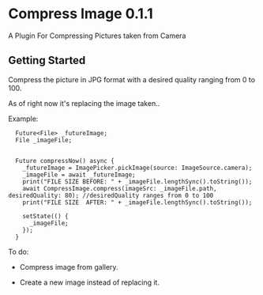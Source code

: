 # Compress Image 0.1.1

A Plugin For Compressing Pictures taken from Camera

## Getting Started

Compress the picture in JPG format with a desired quality ranging from 0 to 100.

As of right now it's replacing the image taken..

Example:

```
  Future<File> _futureImage;
  File _imageFile;


  Future compressNow() async {
    _futureImage = ImagePicker.pickImage(source: ImageSource.camera);
    _imageFile = await _futureImage;
    print("FILE SIZE BEFORE: " + _imageFile.lengthSync().toString());
    await CompressImage.compress(imageSrc: _imageFile.path, desiredQuality: 80); //desiredQuality ranges from 0 to 100
    print("FILE SIZE  AFTER: " + _imageFile.lengthSync().toString());

    setState(() {
      _imageFile;
    });
  }
```


To do:

* Compress image from gallery.

* Create a new image instead of replacing it.